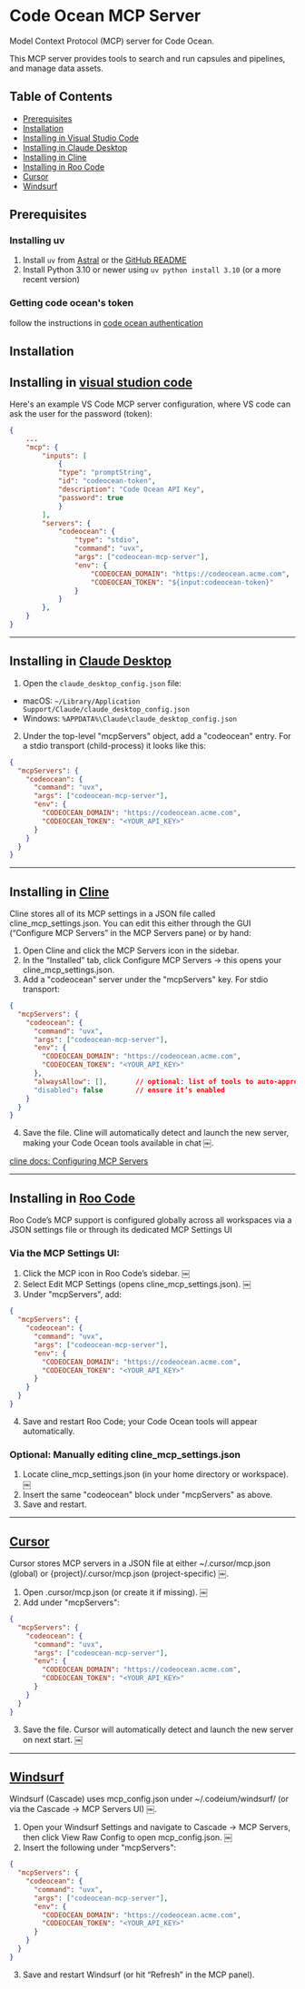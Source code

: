 # Code Ocean MCP Server

Model Context Protocol (MCP) server for Code Ocean.

This MCP server provides tools to search and run capsules and pipelines, and manage data assets.

## Table of Contents
- [Prerequisites](#prerequisites)
- [Installation](#installation)
- [Installing in Visual Studio Code](#installing-in-visual-studion-code)
- [Installing in Claude Desktop](#installing-in-claude-desktop)
- [Installing in Cline](#installing-in-cline)
- [Installing in Roo Code](#installing-in-roo-code)
- [Cursor](#cursor)
- [Windsurf](#windsurf)

## Prerequisites

### Installing uv
1. Install `uv` from [Astral](https://docs.astral.sh/uv/getting-started/installation/) or the [GitHub README](https://github.com/astral-sh/uv#installation)
2. Install Python 3.10 or newer using `uv python install 3.10` (or a more recent version)


### Getting code ocean's token
follow the instructions in [code ocean authentication](https://docs.codeocean.com/user-guide/code-ocean-api/authentication)


## Installation

## Installing in [visual studion code](https://code.visualstudio.com/)

Here's an example VS Code MCP server configuration, where VS code can ask the user for the password (token):
```json
{
    ...
    "mcp": {
        "inputs": [
            {
            "type": "promptString",
            "id": "codeocean-token",
            "description": "Code Ocean API Key", 
            "password": true
            }
        ],
        "servers": {
            "codeocean": {
                "type": "stdio",
                "command": "uvx",
                "args": ["codeocean-mcp-server"],
                "env": {
                    "CODEOCEAN_DOMAIN": "https://codeocean.acme.com",
                    "CODEOCEAN_TOKEN": "${input:codeocean-token}"
                }
            }
        },
    }
}
```
--- 
## Installing in [Claude Desktop](https://claude.ai/download)

1.	Open the `claude_desktop_config.json` file:
 - macOS: `~/Library/Application Support/Claude/claude_desktop_config.json`
 - Windows: `%APPDATA%\Claude\claude_desktop_config.json`
2.	Under the top-level "mcpServers" object, add a "codeocean" entry. For a stdio transport (child-process) it looks like this:

```json
{
  "mcpServers": {
    "codeocean": {
      "command": "uvx",
      "args": ["codeocean-mcp-server"],
      "env": {
        "CODEOCEAN_DOMAIN": "https://codeocean.acme.com",
        "CODEOCEAN_TOKEN": "<YOUR_API_KEY>"
      }
    }
  }
}
```

--- 
## Installing in [Cline](https://marketplace.visualstudio.com/items?itemName=saoudrizwan.claude-dev)

Cline stores all of its MCP settings in a JSON file called cline_mcp_settings.json. You can edit this either through the GUI (“Configure MCP Servers” in the MCP Servers pane) or by hand:
1.	Open Cline and click the MCP Servers icon in the sidebar.
2.	In the “Installed” tab, click Configure MCP Servers → this opens your cline_mcp_settings.json.
3.	Add a "codeocean" server under the "mcpServers" key. For stdio transport:
```json
{
  "mcpServers": {
    "codeocean": {
      "command": "uvx",
      "args": ["codeocean-mcp-server"],
      "env": {
        "CODEOCEAN_DOMAIN": "https://codeocean.acme.com",
        "CODEOCEAN_TOKEN": "<YOUR_API_KEY>"
      },
      "alwaysAllow": [],       // optional: list of tools to auto-approve
      "disabled": false        // ensure it’s enabled
    }
  }
}
```
4.	Save the file. Cline will automatically detect and launch the new server, making your Code Ocean tools available in chat ￼.

[cline docs: Configuring MCP Servers](https://docs.cline.bot/mcp/configuring-mcp-servers)


--- 

## Installing in [Roo Code](https://docs.roocode.com/features/mcp/using-mcp-in-roo/)

Roo Code’s MCP support is configured globally across all workspaces via a JSON settings file or through its dedicated MCP Settings UI 

### Via the MCP Settings UI:
1.	Click the MCP icon in Roo Code’s sidebar.  ￼
2.	Select Edit MCP Settings (opens cline_mcp_settings.json).  ￼
3.	Under "mcpServers", add:

```json
{
  "mcpServers": {
    "codeocean": {
      "command": "uvx",
      "args": ["codeocean-mcp-server"],
      "env": {
        "CODEOCEAN_DOMAIN": "https://codeocean.acme.com",
        "CODEOCEAN_TOKEN": "<YOUR_API_KEY>"
      }
    }
  }
}
```
4.	Save and restart Roo Code; your Code Ocean tools will appear automatically.

### Optional: Manually editing cline_mcp_settings.json
1.	Locate cline_mcp_settings.json (in your home directory or workspace).  ￼
2.	Insert the same "codeocean" block under "mcpServers" as above.
3.	Save and restart.

--- 
## [Cursor](https://docs.cursor.com/context/model-context-protocol)

Cursor stores MCP servers in a JSON file at either ~/.cursor/mcp.json (global) or {project}/.cursor/mcp.json (project-specific)  ￼.
1.	Open .cursor/mcp.json (or create it if missing).  ￼
2.	Add under "mcpServers":
```json
{
  "mcpServers": {
    "codeocean": {
      "command": "uvx",
      "args": ["codeocean-mcp-server"],
      "env": {
        "CODEOCEAN_DOMAIN": "https://codeocean.acme.com",
        "CODEOCEAN_TOKEN": "<YOUR_API_KEY>"
      }
    }
  }
}
```
3.	Save the file. Cursor will automatically detect and launch the new server on next start.  ￼

--- 

## [Windsurf](https://docs.windsurf.com/windsurf/cascade/mcp)

Windsurf (Cascade) uses mcp_config.json under ~/.codeium/windsurf/ (or via the Cascade → MCP Servers UI)  ￼.
1.	Open your Windsurf Settings and navigate to Cascade → MCP Servers, then click View Raw Config to open mcp_config.json.  ￼
2.	Insert the following under "mcpServers":
```json
{
  "mcpServers": {
    "codeocean": {
      "command": "uvx",
      "args": ["codeocean-mcp-server"],
      "env": {
        "CODEOCEAN_DOMAIN": "https://codeocean.acme.com",
        "CODEOCEAN_TOKEN": "<YOUR_API_KEY>"
      }
    }
  }
}
```

3.	Save and restart Windsurf (or hit “Refresh” in the MCP panel).
